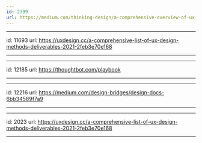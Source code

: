 ```yaml
---
id: 2399
url: https://medium.com/thinking-design/a-comprehensive-overview-of-ux-design-deliverables-192e7484bb57
---
```


---
id: 11693
url: https://uxdesign.cc/a-comprehensive-list-of-ux-design-methods-deliverables-2021-2feb3e70e168

---

---
id: 12185
url: https://thoughtbot.com/playbook

---




---
id: 12216
url: https://medium.com/design-bridges/design-docs-6bb34589f7a9

---

---
id: 2023
url: https://uxdesign.cc/a-comprehensive-list-of-ux-design-methods-deliverables-2021-2feb3e70e168

---


